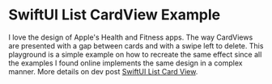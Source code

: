 # SwiftUI List CardView Example

I love the design of Apple's Health and Fitness apps. The way CardViews are presented with a gap between cards and with a swipe left to delete. This playground is a simple example on how to recreate the same effect since all the examples I found online implements the same design in a complex manner. More details on dev post [SwiftUI List Card View](https://dev.to/kafran/swiftui-list-card-view-2da4).
